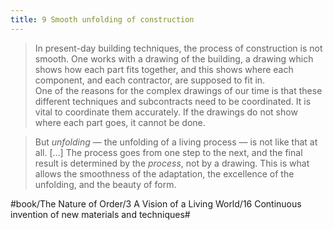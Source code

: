 ```yaml
---
title: 9 Smooth unfolding of construction
---
```


> In present-day building techniques, the process of construction is not smooth. One works with a drawing of the building, a drawing which shows how each part fits together, and this shows where each component, and each contractor, are supposed to fit in.  
> One of the reasons for the complex drawings of our time is that these different techniques and subcontracts need to be coordinated. It is vital to coordinate them accurately. If the drawings do not show where each part goes, it cannot be done.  

> But *unfolding* — the unfolding of a living process — is not like that at all. […] The process goes from one step to the next, and the final result is determined by the *process*, not by a drawing. This is what allows the smoothness of the adaptation, the excellence of the unfolding, and the beauty of form.  

#book/The Nature of Order/3 A Vision of a Living World/16 Continuous invention of new materials and techniques#
